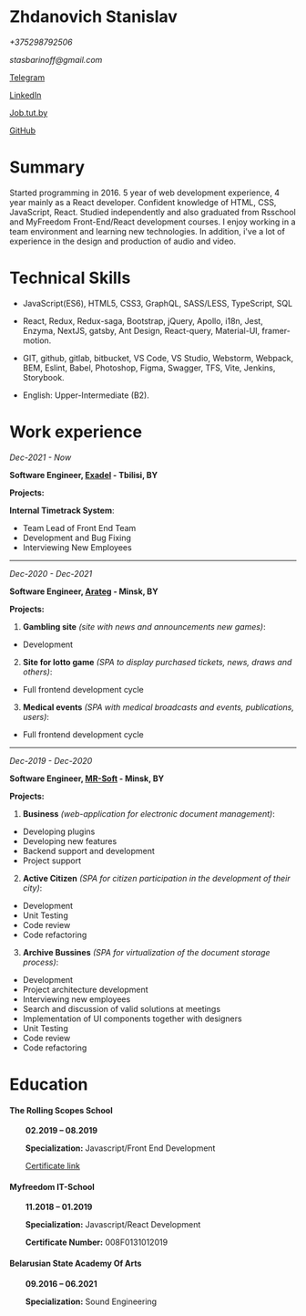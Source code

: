 # Zhdanovich Stanislav  

_+375298792506_

_stasbarinoff@gmail.com_

[Telegram](https://t.me/stasbarinoff)

[LinkedIn](https://www.linkedin.com/in/stanislav-zhdanovich/)

[Job.tut.by](https://jobs.tut.by/resume/e29ad211ff0759e1090039ed1f42795a6e5267)

[GitHub](https://github.com/StanBurton)

# Summary

Started programming in 2016. 5 year of web development experience, 4 year mainly as a React developer. Сonfident knowledge of HTML, CSS, JavaScript, React. Studied independently and also graduated from Rsschool and MyFreedom Front-End/React development courses. I enjoy working in a team environment and learning new technologies. In addition, i've a lot of experience in the design and production of audio and video.

# Technical Skills

- JavaScript(ES6), HTML5, CSS3, GraphQL, SASS/LESS, TypeScript, SQL

- React, Redux, Redux-saga, Bootstrap, jQuery, Apollo, i18n, Jest, Enzyma, NextJS, gatsby, Ant Design, React-query, Material-UI, framer-motion. 

- GIT, github, gitlab, bitbucket, VS Code, VS Studio, Webstorm, Webpack, BEM, Eslint, Babel, Photoshop, Figma, Swagger, TFS, Vite, Jenkins, Storybook.
  
- English: Upper-Intermediate (B2).

# Work experience  

_Dec-2021 - Now_

**Software Engineer, [Exadel](https://exadel.com/) - Tbilisi, BY**

**Projects:**

**Internal Timetrack System**:  
  - Team Lead of Front End Team
  - Development and Bug Fixing
  - Interviewing New Employees
      
---

_Dec-2020 - Dec-2021_

**Software Engineer, [Arateg](https://arateg.com/) - Minsk, BY**

**Projects:**

  1) **Gambling site** _(site with news and announcements new games)_:  
  - Development

  2) **Site for lotto game** _(SPA to display purchased tickets, news, draws and others)_:  
  - Full frontend development cycle

  3) **Medical events** _(SPA with medical broadcasts and events, publications, users)_:  
  - Full frontend development cycle

---
  
_Dec-2019 - Dec-2020_

**Software Engineer, [MR-Soft](https://www.mrsoft.by/) - Minsk, BY**

**Projects:**

  1) **Business** _(web-application for electronic document management)_:  
  - Developing plugins
  - Developing new features 
  - Backend support and development
  - Project support

  2) **Active Citizen** _(SPA for citizen participation in the development of their city)_:  
  - Development
  - Unit Testing
  - Code review  
  - Code refactoring

  3) **Archive Bussines** _(SPA for virtualization of the document storage process)_:  
  - Development
  - Project architecture development  
  - Interviewing new employees  
  - Search and discussion of valid solutions at meetings  
  - Implementation of UI components together with designers  
  - Unit Testing
  - Code review  
  - Code refactoring  
      
# Education

#### The Rolling Scopes School

  **02.2019 – 08.2019**

  **Specialization:** Javascript/Front End Development

  [Certificate link](https://app.rs.school/certificate/92eb5q8q)

#### Myfreedom IT-School

  **11.2018 – 01.2019**

  **Specialization:** Javascript/React Development

  **Certificate Number:** 008F0131012019

#### Belarusian State Academy Of Arts

  **09.2016 – 06.2021**

  **Specialization:** Sound Engineering



